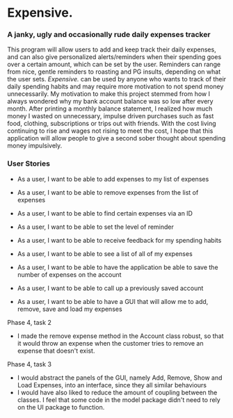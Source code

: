 # Expensive.

### A janky, ugly and occasionally rude daily expenses tracker

This program will allow users to add and keep track their daily expenses, and can also 
give personalized alerts/reminders when their spending goes over a certain amount, which can be set by the user.
Reminders can range from nice, gentle reminders to roasting and PG insults, depending on what the user sets. *Expensive.* 
can be used by anyone who wants to track of their daily spending habits and may require more motivation to not
spend money unnecessarily. My motivation to make this project stemmed from how I always wondered why my bank account 
balance was so low after every month. After printing a monthly balance statement, I realized how much money I wasted on 
unnecessary, impulse driven purchases such as fast food, clothing, subscriptions or trips out with friends. 
With the cost living continuing to rise and wages not rising to meet the cost, I hope that this application
will allow people to give a second sober thought about spending money impulsively.


### User Stories

- As a user, I want to be able to add expenses to my list of expenses
- As a user, I want to be able to remove expenses from the list of expenses
- As a user, I want to be able to find certain expenses via an ID
- As a user, I want to be able to set the level of reminder 
- As a user, I want to be able to receive feedback for my spending habits
- As a user, I want to be able to see a list of all of my expenses

- As a user, I want to be able to have the application be able to save the number of expenses on the account
- As a user, I want to be able to call up a previously saved account

- As a user, I want to be able to have a GUI that will allow me to add, remove, save and load my expenses

Phase 4, task 2
- I made the remove expense method in the Account class robust, so that it would throw an expense when the customer
  tries to remove an expense that doesn't exist.
  
 Phase 4, task 3
 - I would abstract the panels of the GUI, namely Add, Remove, Show and Load Expenses, into an interface, since they
   all similar behaviours
 - I would have also liked to reduce the amount of coupling between the classes. I feel that some code in the
   model package didn't need to rely on the UI package to function.




